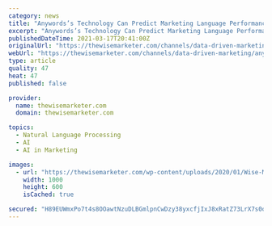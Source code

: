 ```yaml
---
category: news
title: "Anywords’s Technology Can Predict Marketing Language Performance Prior to Campaign Launch"
excerpt: "Anywords’s Technology Can Predict Marketing Language Performance Prior to Campaign Launch New York, NY – March 15, 2021 — Anyword, formerly known as Keywee, is the world’s first Language Optimization Platform that helps marketers easily optimize the words that they use,"
publishedDateTime: 2021-03-17T20:41:00Z
originalUrl: "https://thewisemarketer.com/channels/data-driven-marketing/anyword-introduces-first-language-optimization-platform-for-performance-marketing/"
webUrl: "https://thewisemarketer.com/channels/data-driven-marketing/anyword-introduces-first-language-optimization-platform-for-performance-marketing/"
type: article
quality: 47
heat: 47
published: false

provider:
  name: thewisemarketer.com
  domain: thewisemarketer.com

topics:
  - Natural Language Processing
  - AI
  - AI in Marketing

images:
  - url: "https://thewisemarketer.com/wp-content/uploads/2020/01/Wise-Marketer-News-Release-1000x600.png"
    width: 1000
    height: 600
    isCached: true

secured: "H89EUWmxPo7t4s8OOawtNzuDLBGmlpnCwDzy38yxcfjIxJ8xRatZ73LrX7s0oMtcaZwJv+lwGyaU+yQ6B0x7SuoON9m86F2XiSEKp1CnAmu73HsNY+UT64qNpdzUaalbz4Pt/ipJJvMnkxHgFkXewDgutbuSZbJpjrj4UpSIx0Wd06GrVhEMBvm3XM5gAzE8FZwtm4YEBXMIV84hgH5CncAtYheWVi+mUL/Fl+o7wIssikqEiGueIDJdLc/p9DzwH7zMVjlRurDxDuxm7dOJBBc90n80NmitYTF2SApxrA0hfTiICX1kL9LOEnOQAlYctpn6AIRWVGRewRVjLbByVNFuJ6Barf5glLct5y63u10=;vG1mX81Pe4cfqNUdyBdhEA=="
---
```


